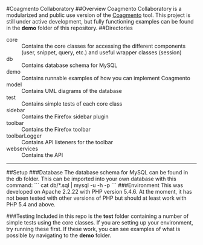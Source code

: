 #Coagmento Collaboratory
##Overview
Coagmento Collaboratory is a modularized and public use version of the [Coagmento](http://www.coagmento.org/) tool. This project is still under active development, but fully functioning examples can be found in the <b>demo</b> folder of this repository.
##Directories
<dl>
	<dt>core</dt>
	<dd>Contains the core classes for accessing the different components (user, snippet, query, etc.) and useful wrapper classes (session)</dd>
	<dt>db</dt>
	<dd>Contains database schema for MySQL</dd>
	<dt>demo</dt>
	<dd>Contains runnable examples of how you can implement Coagmento</dd>
	<dt>model</dt>
	<dd>Contains UML diagrams of the database</dd>
	<dt>test</dt>
	<dd>Contains simple tests of each core class</dd>
	<dt>sidebar</dt>
	<dd>Contains the Firefox sidebar plugin</dd>
	<dt>toolbar</dt>
	<dd>Contains the Firefox toolbar</dd>
	<dt>toolbarLogger</dt>
	<dd>Contains API listeners for the toolbar</dd>
	<dt>webservices</dt>
	<dd>Contains the API</dd>
</dl>
<hr/>
##Setup
###Database
The database schema for MySQL can be found in the db folder. This can be imported into your own database with this command:
```
cat db/*.sql | mysql -u <user> -h <host> -p
```
###Environment
This was developed on Apache 2.2.22 with PHP version 5.4.6. At the moment, it has not been tested with other versions of PHP but should at least work with PHP 5.4 and above.

###Testing
Included in this repo is the <b>test</b> folder containing a number of simple tests using the core classes. If you are setting up your environment, try running these first. If these work, you can see examples of what is possible by navigating to the <b>demo</b> folder.